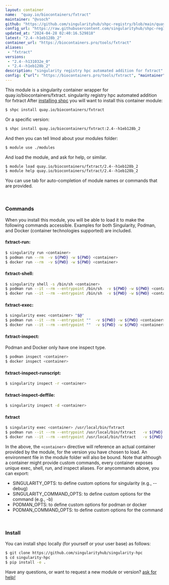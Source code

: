 ```yaml
---
layout: container
name:  "quay.io/biocontainers/fxtract"
maintainer: "@vsoch"
github: "https://github.com/singularityhub/shpc-registry/blob/main/quay.io/biocontainers/fxtract/container.yaml"
config_url: "https://raw.githubusercontent.com/singularityhub/shpc-registry/main/quay.io/biocontainers/fxtract/container.yaml"
updated_at: "2024-04-28 02:40:16.529818"
latest: "2.4--h1eb128b_2"
container_url: "https://biocontainers.pro/tools/fxtract"
aliases:
 - "fxtract"
versions:
 - "2.4--h131032e_0"
 - "2.4--h1eb128b_2"
description: "singularity registry hpc automated addition for fxtract"
config: {"url": "https://biocontainers.pro/tools/fxtract", "maintainer": "@vsoch", "description": "singularity registry hpc automated addition for fxtract", "latest": {"2.4--h1eb128b_2": "sha256:e060c9ee68a84bb1f3d2111ad49ef4109bd928101787c20e2cf2d9ebccb3a219"}, "tags": {"2.4--h131032e_0": "sha256:be1ede43ada2648df04b125e130f5f05121853c7880393e4d4135f268f55dc68", "2.4--h1eb128b_2": "sha256:e060c9ee68a84bb1f3d2111ad49ef4109bd928101787c20e2cf2d9ebccb3a219"}, "docker": "quay.io/biocontainers/fxtract", "aliases": {"fxtract": "/usr/local/bin/fxtract"}}
---
```


This module is a singularity container wrapper for quay.io/biocontainers/fxtract.
singularity registry hpc automated addition for fxtract
After [installing shpc](#install) you will want to install this container module:


```bash
$ shpc install quay.io/biocontainers/fxtract
```

Or a specific version:

```bash
$ shpc install quay.io/biocontainers/fxtract:2.4--h1eb128b_2
```

And then you can tell lmod about your modules folder:

```bash
$ module use ./modules
```

And load the module, and ask for help, or similar.

```bash
$ module load quay.io/biocontainers/fxtract/2.4--h1eb128b_2
$ module help quay.io/biocontainers/fxtract/2.4--h1eb128b_2
```

You can use tab for auto-completion of module names or commands that are provided.

<br>

### Commands

When you install this module, you will be able to load it to make the following commands accessible.
Examples for both Singularity, Podman, and Docker (container technologies supported) are included.

#### fxtract-run:

```bash
$ singularity run <container>
$ podman run --rm  -v ${PWD} -w ${PWD} <container>
$ docker run --rm  -v ${PWD} -w ${PWD} <container>
```

#### fxtract-shell:

```bash
$ singularity shell -s /bin/sh <container>
$ podman run --it --rm --entrypoint /bin/sh  -v ${PWD} -w ${PWD} <container>
$ docker run --it --rm --entrypoint /bin/sh  -v ${PWD} -w ${PWD} <container>
```

#### fxtract-exec:

```bash
$ singularity exec <container> "$@"
$ podman run --it --rm --entrypoint ""  -v ${PWD} -w ${PWD} <container> "$@"
$ docker run --it --rm --entrypoint ""  -v ${PWD} -w ${PWD} <container> "$@"
```

#### fxtract-inspect:

Podman and Docker only have one inspect type.

```bash
$ podman inspect <container>
$ docker inspect <container>
```

#### fxtract-inspect-runscript:

```bash
$ singularity inspect -r <container>
```

#### fxtract-inspect-deffile:

```bash
$ singularity inspect -d <container>
```


#### fxtract

```bash
$ singularity exec <container> /usr/local/bin/fxtract
$ podman run --it --rm --entrypoint /usr/local/bin/fxtract   -v ${PWD} -w ${PWD} <container> -c " $@"
$ docker run --it --rm --entrypoint /usr/local/bin/fxtract   -v ${PWD} -w ${PWD} <container> -c " $@"
```



In the above, the `<container>` directive will reference an actual container provided
by the module, for the version you have chosen to load. An environment file in the
module folder will also be bound. Note that although a container
might provide custom commands, every container exposes unique exec, shell, run, and
inspect aliases. For anycommands above, you can export:

 - SINGULARITY_OPTS: to define custom options for singularity (e.g., --debug)
 - SINGULARITY_COMMAND_OPTS: to define custom options for the command (e.g., -b)
 - PODMAN_OPTS: to define custom options for podman or docker
 - PODMAN_COMMAND_OPTS: to define custom options for the command

<br>

### Install

You can install shpc locally (for yourself or your user base) as follows:

```bash
$ git clone https://github.com/singularityhub/singularity-hpc
$ cd singularity-hpc
$ pip install -e .
```

Have any questions, or want to request a new module or version? [ask for help!](https://github.com/singularityhub/singularity-hpc/issues)